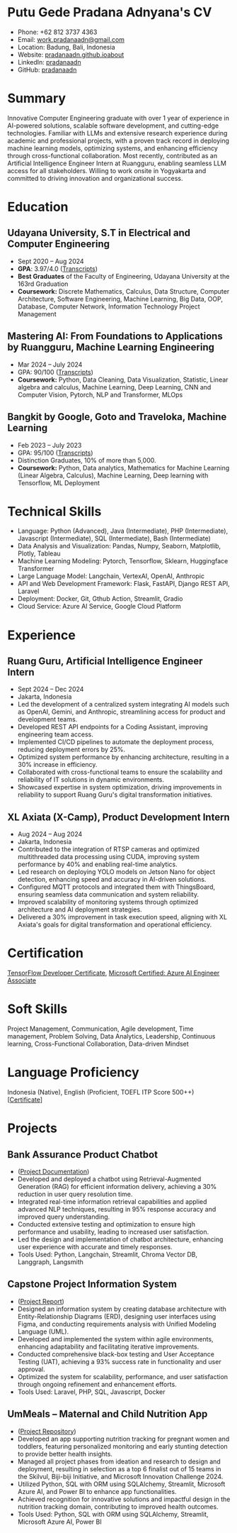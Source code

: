 # Putu Gede Pradana Adnyana's CV

- Phone: +62 812 3737 4363
- Email: [work.pradanaadn@gmail.com](mailto:work.pradanaadn@gmail.com)
- Location: Badung, Bali, Indonesia
- Website: [pradanaadn.github.ioabout](https://pradanaadn.github.io/about/)
- LinkedIn: [pradanaadn](https://linkedin.com/in/pradanaadn)
- GitHub: [pradanaadn](https://github.com/pradanaadn)


# Summary

Innovative Computer Engineering graduate with over 1 year of experience in AI-powered solutions, scalable software development, and cutting-edge technologies. Familiar with LLMs and extensive research experience during academic and professional projects, with a proven track record in deploying machine learning models, optimizing systems, and enhancing efficiency through cross-functional collaboration. Most recently, contributed as an Artificial Intelligence Engineer Intern at Ruangguru, enabling seamless LLM access for all stakeholders. Willing to work onsite in Yogyakarta and committed to driving innovation and organizational success.

# Education

## Udayana University, S.T in Electrical and Computer Engineering

- Sept 2020 – Aug 2024
- **GPA**: 3.97/4.0 ([Transcripts](https://drive.google.com/file/d/1pP8v7Sbi2i_VDCOLNyjXUbzSdkNwGF2a/view?usp=sharing))
- **Best Graduates** of the Faculty of Engineering, Udayana University at the 163rd Graduation
- **Coursework:** Discrete Mathematics, Calculus, Data Structure, Computer Architecture, Software Engineering, Machine Learning, Big Data, OOP, Database, Computer Network, Information Technology Project Management

## Mastering AI: From Foundations to Applications by Ruangguru, Machine Learning Engineering

- Mar 2024 – July 2024
- GPA: 90/100 ([Transcripts](https://drive.google.com/file/d/1zavbSHSpPOePGauqHs-WYxpkUhOqOrRa/view))
- **Coursework:**  Python, Data Cleaning, Data Visualization, Statistic, Linear algebra and calculus, Machine Learning, Deep Learning, CNN and Computer Vision, Pytorch, NLP and Transformer, MLOps

## Bangkit by Google, Goto and Traveloka, Machine Learning

- Feb 2023 – July 2023
- GPA: 95/100 ([Transcripts](https://drive.google.com/file/d/1JOm2b6ws9PepLZTCV8uZDdDENN64KT7d/view?usp=sharing))
- Distinction Graduates, 10% of more than 5,000.
- **Coursework:** Python, Data analytics, Mathematics for Machine Learning (Linear Algebra, Calculus), Machine Learning, Deep learning with Tensorflow, ML Deployment

# Technical Skills

- Language: Python (Advanced), Java (Intermediate), PHP (Intermediate), Javascript (Intermediate), SQL (Intermediate), Bash (Intermediate)
- Data Analysis and Visualization: Pandas, Numpy, Seaborn, Matplotlib, Plotly, Tableau
- Machine Learning Modeling: Pytorch, Tensorflow, Sklearn, Huggingface Transformer
- Large Language Model: Langchain, VertexAI, OpenAI, Anthropic
- API and Web Development Framework: Flask, FastAPI, Django REST API, Laravel
- Deployment: Docker, Git, Gthub Action, Streamlit, Gradio
- Cloud Service: Azure AI Service, Google Cloud Platform
# Experience

## Ruang Guru, Artificial Intelligence Engineer Intern

- Sept 2024 – Dec 2024
- Jakarta, Indonesia
- Led the development of a centralized system integrating AI models such as OpenAI, Gemini, and Anthropic, streamlining access for product and development teams.
- Developed REST API endpoints for a Coding Assistant, improving engineering team access.
- Implemented CI/CD pipelines to automate the deployment process, reducing deployment errors by 25%.
- Optimized system performance by enhancing architecture, resulting in a 30% increase in efficiency.
- Collaborated with cross-functional teams to ensure the scalability and reliability of IT solutions in dynamic environments.
- Showcased expertise in system optimization, driving improvements in reliability to support Ruang Guru's digital transformation initiatives.

## XL Axiata (X-Camp), Product Development Intern

- Aug 2024 – Aug 2024
- Jakarta, Indonesia
- Contributed to the integration of RTSP cameras and optimized multithreaded data processing using CUDA, improving system performance by 40% and enabling real-time analytics.
- Led research on deploying YOLO models on Jetson Nano for object detection, enhancing speed and accuracy in AI-driven solutions.
- Configured MQTT protocols and integrated them with ThingsBoard, ensuring seamless data communication and system reliability.
- Improved scalability of monitoring systems through optimized architecture and AI deployment strategies.
- Delivered a 30% improvement in task execution speed, aligning with XL Axiata's goals for digital transformation and operational efficiency.

# Certification

[TensorFlow Developer Certificate](https://www.credential.net/e5709acf-2219-4c59-8aaf-987215d069a1), [Microsoft Certified: Azure AI Engineer Associate](https://learn.microsoft.com/api/credentials/share/id-id/PradanaAdnyana-5811/2A28EA83F4251FC4?sharingId=D4E348B6E54ABB69)

# Soft Skills

Project Management, Communication, Agile development, Time management, Problem Solving, Data Analytics, Leadership, Continuous learning, Cross-Functional Collaboration, Data-driven Mindset

# Language Proficiency

Indonesia (Native), English (Proficient, TOEFL ITP Score 500++) [[Certificate](https://drive.google.com/file/d/1w1m4vxTjOT2xaDfYtqPXp7TDrWySaDbE/view?usp=sharing)]

# Projects

## Bank Assurance Product Chatbot

- ([Project Documentation](https://pradanaadn.github.io/posts/developed-a-retrieval-augmented-generation-rag-chatbot-to-improve-access-to-banking-product-information/))
- Developed and deployed a chatbot using Retrieval-Augmented Generation (RAG) for efficient information delivery, achieving a 30% reduction in user query resolution time.
- Integrated real-time information retrieval capabilities and applied advanced NLP techniques, resulting in 95% response accuracy and improved query understanding.
- Conducted extensive testing and optimization to ensure high performance and usability, leading to increased user satisfaction.
- Led the design and implementation of chatbot architecture, enhancing user experience with accurate and timely responses.
- Tools Used: Python, Langchain, Streamlit, Chroma Vector DB, Langgraph, Langsmith

## Capstone Project Information System

- ([Project Report](https://drive.google.com/file/d/1x37qvoekHEoIhrANusdd5onVDC--48Cn/view?usp=sharing))
- Designed an information system by creating database architecture with Entity-Relationship Diagrams (ERD), designing user interfaces using Figma, and conducting requirements analysis with Unified Modeling Language (UML).
- Developed and implemented the system within agile environments, enhancing adaptability and facilitating iterative improvements.
- Conducted comprehensive black-box testing and User Acceptance Testing (UAT), achieving a 93% success rate in functionality and user approval.
- Optimized the system for scalability, performance, and user satisfaction through ongoing refinement and enhancement efforts.
- Tools Used: Laravel, PHP, SQL, Javascript, Docker

## UmMeals – Maternal and Child Nutrition App

- ([Project Repository](https://github.com/Talenta-AI-2))
- Developed an app supporting nutrition tracking for pregnant women and toddlers, featuring personalized monitoring and early stunting detection to provide better health insights.
- Managed all project phases from ideation and research to design and deployment, resulting in selection as a top 6 finalist out of 15 teams in the Skilvul, Biji-biji Initiative, and Microsoft Innovation Challenge 2024.
- Utilized Python, SQL with ORM using SQLAlchemy, Streamlit, Microsoft Azure AI, and Power BI to enhance app functionalities.
- Achieved recognition for innovative solutions and impactful design in the nutrition tracking domain, contributing to improved health outcomes.
- Tools Used: Python, SQL with ORM using SQLAlchemy, Streamlit, Microsoft Azure AI, Power BI 

